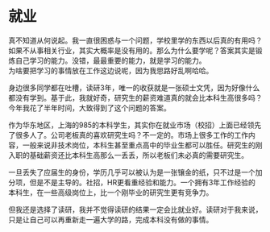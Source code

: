 # 就业
真不知道从何说起。我一直很困惑与一个问题，学校里学的东西以后真的有用吗？如果不从事相关行业，其实大概率是没有用的。那么为什么要学呢？答案其实是锻炼自己学习的能力。没错，最最重要的能力，就是学习的能力。<br/>
为啥要把学习的事情放在工作这边说呢，因为我思路好乱啊哈哈。<br/>

身边很多同学都在吐槽，读研3年，唯一的收获就是一张硕士文凭，因为好像什么都没有学到。基于此，我就好奇，研究生的薪资难道真的就会比本科生高很多吗？今年我花了半年时间，大致得到了这个问题的答案。<br/>

作为华东地区，上海的985的本科学生，其实你在就业市场（校招）上面已经领先了很多人了。公司老板真的喜欢研究生吗？不一定的。市场上很多工作的工作内容，一般来说非技术岗位，本科生甚至重点高中的毕业生都可以胜任。研究生的刚入职的基础薪资还比本科生高那么一丢丢，所以老板们未必真的需要研究生。<br/>

一旦丢失了应届生的身份，学历几乎可以被认为是一张镶金的纸，只不过是一个加分项，但是不是主导的。社招，HR更看重经验和能力。一个拥有3年工作经验的本科生，在一些高级岗位上，比一个刚毕业的研究生更有竞争力。<br/>

但我还是选择了读研，我并不觉得读研的结果一定会比就业好。读研对于我来说，只是让自己可以再重新走一遍大学的路，完成本科没有做的事情。